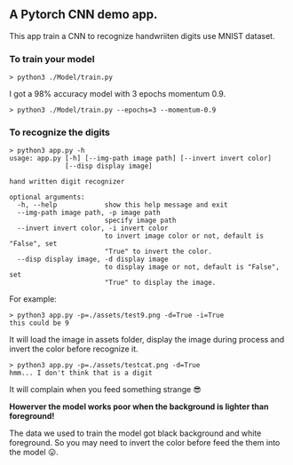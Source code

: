 ## A Pytorch CNN demo app.
This app train a CNN to recognize handwriiten digits use MNIST dataset.

### To train your model

```
> python3 ./Model/train.py 
```
I got a 98% accuracy model with 3 epochs momentum 0.9.
```
> python3 ./Model/train.py --epochs=3 --momentum-0.9
```

### To recognize the digits

```
> python3 app.py -h
usage: app.py [-h] [--img-path image path] [--invert invert color]
              [--disp display image]

hand written digit recognizer

optional arguments:
  -h, --help            show this help message and exit
  --img-path image path, -p image path
                        specify image path
  --invert invert color, -i invert color
                        to invert image color or not, default is "False", set
                        "True" to invert the color.
  --disp display image, -d display image
                        to display image or not, default is "False", set
                        "True" to display the image.
```
For example:
```
> python3 app.py -p=./assets/test9.png -d=True -i=True
this could be 9
```
It will load the image in assets folder, display the image during process and invert the color before recognize it.

```
> python3 app.py -p=./assets/testcat.png -d=True
hmm... I don't think that is a digit
```
It will complain when you feed something strange 😎

**Howerver the model works poor when the background is lighter than foreground!**

The data we used to train the model got black background and white foreground. So you may need to invert the color before feed the them into the model 😛. 
